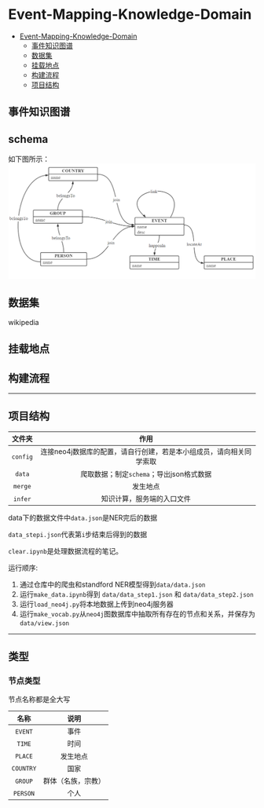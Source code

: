 # Event-Mapping-Knowledge-Domain
- [Event-Mapping-Knowledge-Domain](#event-mapping-knowledge-domain)
  - [事件知识图谱](#事件知识图谱)
  - [数据集](#数据集)
  - [挂载地点](#挂载地点)
  - [构建流程](#构建流程)
  - [项目结构](#项目结构)

## 事件知识图谱

## schema

如下图所示：
![](./figure/schema.png)

## 数据集

wikipedia

## 挂载地点

## 构建流程


---

## 项目结构

|文件夹|作用|
|:---:|:---:|
|`config`|连接neo4j数据库的配置，请自行创建，若是本小组成员，请向相关同学索取|
|`data`|爬取数据；制定`schema`；导出json格式数据|
|`merge`|发生地点|
|`infer`|知识计算，服务端的入口文件|

data下的数据文件中`data.json`是NER完后的数据

`data_stepi.json`代表第`i`步结束后得到的数据

`clear.ipynb`是处理数据流程的笔记。

运行顺序:

1. 通过仓库中的爬虫和standford NER模型得到`data/data.json`
2. 运行`make_data.ipynb`得到 `data/data_step1.json` 和 `data/data_step2.json`
3. 运行`load_neo4j.py`将本地数据上传到neo4j服务器
4. 运行`make_vocab.py`从`neo4j`图数据库中抽取所有存在的节点和关系，并保存为`data/view.json`


---

## 类型

### 节点类型
节点名称都是全大写

|名称|说明|
|:---:|:---:|
|`EVENT`|事件|
|`TIME`|时间|
|`PLACE`|发生地点|
|`COUNTRY`|国家|
|`GROUP`|群体（名族，宗教）|
|`PERSON`|个人|
